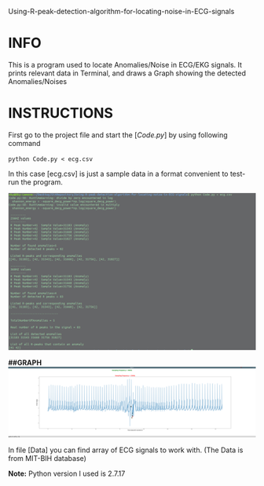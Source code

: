 Using-R-peak-detection-algorithm-for-locating-noise-in-ECG-signals


INFO
=====
This is a program used to locate Anomalies/Noise in ECG/EKG signals.
It prints relevant data in Terminal, and draws a Graph showing the detected Anomalies/Noises 


INSTRUCTIONS
=============




First go to the project file and
start the [*Code.py*] by using following command

`python Code.py < ecg.csv` 


In this case [ecg.csv] is just a sample data in a format convenient to test-run the program.

![](Result.png)



**##GRAPH**
![](ECG-Graph.png)



In file [Data] you can find array of ECG signals to work with. (The Data is from MIT-BIH database)


**Note:** Python version I used is 2.7.17

